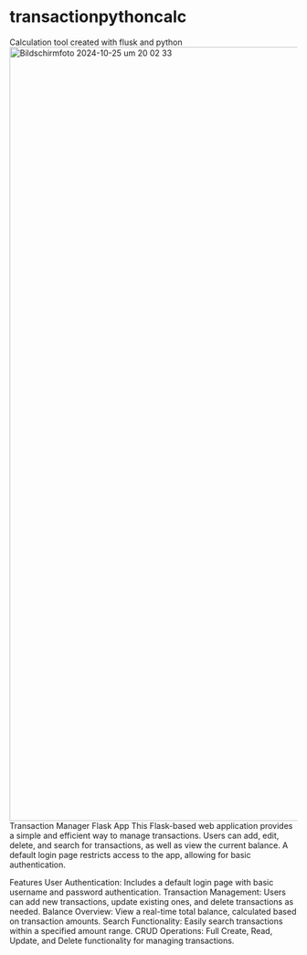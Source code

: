 # transactionpythoncalc
Calculation tool created with flusk and python
<img width="1355" alt="Bildschirmfoto 2024-10-25 um 20 02 33" src="https://github.com/user-attachments/assets/b1613b74-9bd8-44fc-8454-52c88b2ab084">
Transaction Manager Flask App
This Flask-based web application provides a simple and efficient way to manage transactions. Users can add, edit, delete, and search for transactions, as well as view the current balance. A default login page restricts access to the app, allowing for basic authentication.

Features
User Authentication: Includes a default login page with basic username and password authentication.
Transaction Management: Users can add new transactions, update existing ones, and delete transactions as needed.
Balance Overview: View a real-time total balance, calculated based on transaction amounts.
Search Functionality: Easily search transactions within a specified amount range.
CRUD Operations: Full Create, Read, Update, and Delete functionality for managing transactions.
